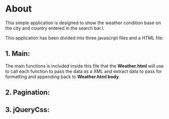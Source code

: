 # About 

This simple application is designed to show the weather condition base on the city and country entered in the search bar.\

This application has been divided into three javascript files and a HTML file: 

## 1. Main: 
  The main functions is included inside this file that the **Weather.html** will use to call each function to pass the data as a XML and extract data to pass for formatting and appending back to **Weather.html body**.

## 2. Pagination:


## 3. jQueryCss: 


